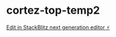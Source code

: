# cortez-top-temp2

[Edit in StackBlitz next generation editor ⚡️](https://stackblitz.com/~/github.com/vicortez/cortez-top-temp2)